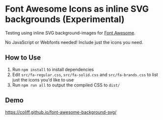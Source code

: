 # Font Awesome Icons as inline SVG backgrounds (Experimental)

Testing using inline SVG background-images for [Font Awesome](https://fontawesome.com/icons?d=gallery).

No JavaScript or Webfonts needed! Include just the icons you need.

## How to Use

1. Run `npm install` to install dependencies
2. Edit `src/fa-regular.css`, `src/fa-solid.css` and `src/fa-brands.css` to list just the icons you'd like to use
3. Run `npm run all` to output the compiled CSS to `dist/`

## Demo

https://coliff.github.io/font-awesome-background-svg/
